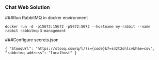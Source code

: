 ### Chat Web Solution


###Run RabbitMQ in docker environment

``docker run -d -p15672:15672 -p5672:5672 --hostname my-rabbit --name rabbit rabbitmq:3-management``


###Configure secrets.json

``
{
  "StooqUrl": "https://stooq.com/q/l/?s={code}&f=sd2t2ohlcv&h&e=csv",
  "rabbitmq-address": "localhost"
}
``